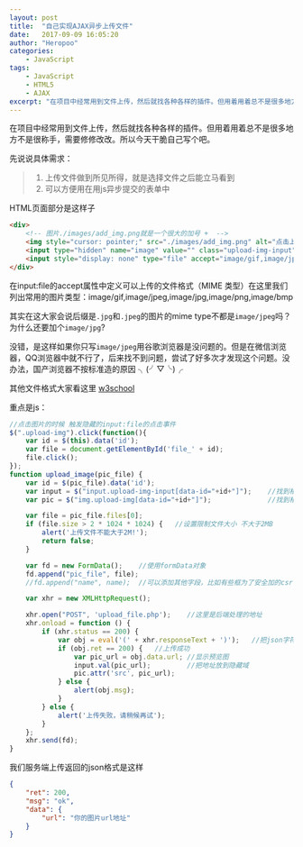 ```yaml
---
layout: post
title:  "自己实现AJAX异步上传文件"
date:   2017-09-09 16:05:20
author: "Heropoo"
categories: 
    - JavaScript
tags:
    - JavaScript
    - HTML5
    - AJAX  
excerpt: "在项目中经常用到文件上传，然后就找各种各样的插件。但用着用着总不是很多地方不是很称手，需要修修改改。所以今天干脆自己写个吧"
---
```

在项目中经常用到文件上传，然后就找各种各样的插件。但用着用着总不是很多地方不是很称手，需要修修改改。所以今天干脆自己写个吧。

先说说具体需求：
> 1. 上传文件做到所见所得，就是选择文件之后能立马看到 
> 2. 可以方便用在用js异步提交的表单中

HTML页面部分是这样子
```html
<div>
    <!-- 图片./images/add_img.png就是一个很大的加号 +  -->
    <img style="cursor: pointer;" src="./images/add_img.png" alt="点击上传" width="100" title="点击上传" class="upload-img" data-id="img">
    <input type="hidden" name="image" value="" class="upload-img-input" data-id="img">
    <input style="display: none" type="file" accept="image/gif,image/jpeg,image/jpg,image/png,image/bmp" name="file" id="file_img" data-id="img" onchange="upload_image(this);">
</div>
```

在input:file的accept属性中定义可以上传的文件格式（MIME 类型）在这里我们列出常用的图片类型：image/gif,image/jpeg,image/jpg,image/png,image/bmp

其实在这大家会说后缀是`.jpg`和`.jpeg`的图片的mime type不都是`image/jpeg`吗？为什么还要加个`image/jpg`?

没错，是这样如果你只写`image/jpeg`用谷歌浏览器是没问题的。但是在微信浏览器，QQ浏览器中就不行了，后来找不到问题，尝试了好多次才发现这个问题。没办法，国产浏览器不按标准造的原因 ╮(╯▽╰)╭

其他文件格式大家看这里  [w3school](http://www.w3school.com.cn/media/media_mimeref.asp) 

重点是js：
```javascript
//点击图片的时候 触发隐藏的input:file的点击事件
$(".upload-img").click(function(){
    var id = $(this).data('id');
    var file = document.getElementById('file_' + id);
    file.click();
});
function upload_image(pic_file) {
    var id = $(pic_file).data('id');
    var input = $("input.upload-img-input[data-id="+id+"]");    //找到相应的隐藏域
    var pic = $("img.upload-img[data-id="+id+"]");              //找到相应的预览图片

    var file = pic_file.files[0];
    if (file.size > 2 * 1024 * 1024) {   //设置限制文件大小 不大于2MB
        alert('上传文件不能大于2M!');
        return false;
    }

    var fd = new FormData();    //使用formData对象
    fd.append("pic_file", file);
    //fd.append("name", name);  //可以添加其他字段，比如有些框为了安全加的csrf_token

    var xhr = new XMLHttpRequest();

    xhr.open("POST", 'upload_file.php');    //这里是后端处理的地址
    xhr.onload = function () {
        if (xhr.status == 200) {
            var obj = eval('(' + xhr.responseText + ')');   //把json字符串转换成js对象
            if (obj.ret == 200) {   //上传成功
                var pic_url = obj.data.url; //显示预览图
                input.val(pic_url);         //把地址放到隐藏域
                pic.attr('src', pic_url);
            } else {
                alert(obj.msg);
            }
        } else {
            alert('上传失败，请稍候再试');
        }
    };
    xhr.send(fd);
}
```

我们服务端上传返回的json格式是这样
```json
{
    "ret": 200,
    "msg": "ok",
    "data": {
        "url": "你的图片url地址"
    }
}
```


